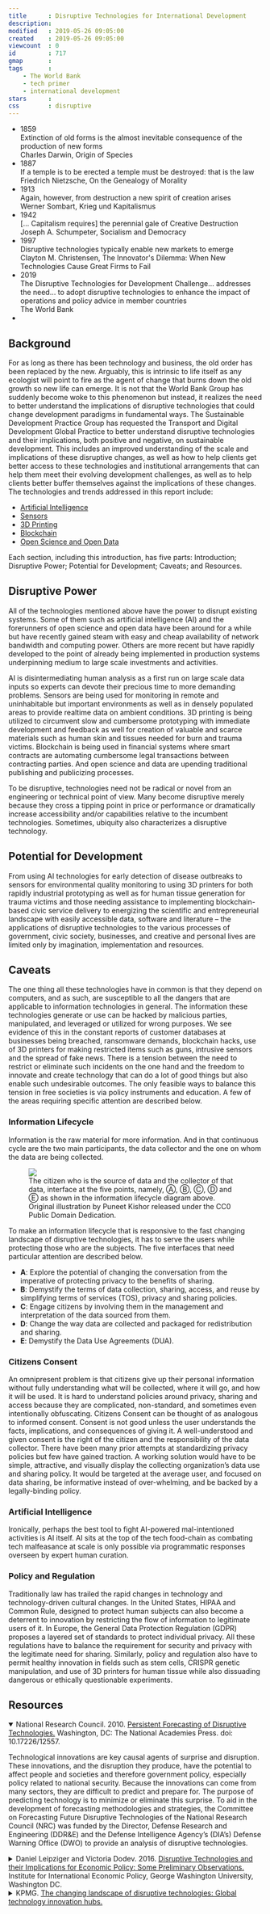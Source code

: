 ```yaml
---
title      : Disruptive Technologies for International Development
description: 
modified   : 2019-05-26 09:05:00
created    : 2019-05-26 09:05:00
viewcount  : 0
id         : 717
gmap       : 
tags       :
    - The World Bank
    - tech primer
    - international development
stars      : 
css        : disruptive
---
```


<main>
  <ul class="timeline">
    <li class="one">
        <div class="year">1859</div>
        <div class="quote">Extinction of old forms is the almost inevitable consequence of the production of new forms</div>
        <div class="who">Charles Darwin, Origin of Species</div>
    </li>
    <li class="one">
        <div class="year">1887</div>
        <div class="quote">If a temple is to be erected a temple must be destroyed: that is the law</div>
        <div class="who">Friedrich Nietzsche, On the Genealogy of Morality</div>
    </li>
    <li class="one">
        <div class="year">1913</div>
        <div class="quote">Again, however, from destruction a new spirit of creation arises</div>
        <div class="who">Werner Sombart, Krieg und Kapitalismus</div>
    </li>
    <li class="one">
        <div class="year">1942</div>
        <div class="quote">[… Capitalism requires] the perennial gale of Creative Destruction</div>
        <div class="who">Joseph A. Schumpeter, Socialism and Democracy</div>
    </li>
    <li class="one">
        <div class="year">1997</div>
        <div class="quote">Disruptive technologies typically enable new markets to emerge</div>
        <div class="who">Clayton M. Christensen, The Innovator's Dilemma: When New Technologies Cause Great Firms to Fail</div>
    </li>
    <li class="now">
        <div class="year">2019</div>
        <div class="quote">The Disruptive Technologies for Development Challenge… addresses the need… to adopt disruptive technologies to enhance the impact of operations and policy advice in member countries</div>
        <div class="who">The World Bank</div>
    </li>
    <li class="last"></li>
  </ul>
</main>

## Background

For as long as there has been technology and business, the old order has been replaced by the new. Arguably, this is intrinsic to life itself as any ecologist will point to fire as the agent of change that burns down the old growth so new life can emerge. It is not that the World Bank Group has suddenly become woke to this phenomenon but instead, it realizes the need to better understand the implications of disruptive technologies that could change development paradigms in fundamental ways. The Sustainable Development Practice Group has requested the Transport and Digital Development Global Practice to better understand disruptive technologies and their implications, both positive and negative, on sustainable development. This includes an improved understanding of the scale and implications of these disruptive changes, as well as how to help clients get better access to these technologies and institutional arrangements that can help them meet their evolving development challenges, as well as to help clients better buffer themselves against the implications of these changes. The technologies and trends addressed in this report include:

- [Artificial Intelligence](Disruptive-Technologies/Artificial-Intelligence)
- [Sensors](Disruptive-Technologies/Sensors)
- [3D Printing](Disruptive-Technologies/3D-Printing)
- [Blockchain](Disruptive-Technologies/Blockchain)
- [Open Science and Open Data](Disruptive-Technologies/Open-Science-Open-Data)

Each section, including this introduction, has five parts: Introduction; Disruptive Power; Potential for Development; Caveats; and Resources.

## Disruptive Power

All of the technologies mentioned above have the power to disrupt existing systems. Some of them such as artificial intelligence (AI) and the forerunners of open science and open data have been around for a while but have recently gained steam with easy and cheap availability of network bandwidth and computing power. Others are more recent but have rapidly developed to the point of already being implemented in production systems underpinning medium to large scale investments and activities. 

AI is disintermediating human analysis as a first run on large scale data inputs so experts can devote their precious time to more demanding problems. Sensors are being used for monitoring in remote and uninhabitable but important environments as well as in densely populated areas to provide realtime data on ambient conditions. 3D printing is being utilized to circumvent slow and cumbersome prototyping with immediate development and feedback as well for creation of valuable and scarce materials such as human skin and tissues needed for burn and trauma victims. Blockchain is being used in financial systems where smart contracts are automating cumbersome legal transactions between contracting parties. And open science and data are upending traditional publishing and publicizing processes.

To be disruptive, technologies need not be radical or novel from an engineering or technical point of view. Many become disruptive merely because they cross a tipping point in price or performance or dramatically increase accessibility and/or capabilities relative to the incumbent technologies. Sometimes, ubiquity also characterizes a disruptive technology.

## Potential for Development

From using AI technologies for early detection of disease outbreaks to sensors for environmental quality monitoring to using 3D printers for both rapidly industrial prototyping as well as for human tissue generation for trauma victims and those needing assistance to implementing blockchain-based civic service delivery to energizing the scientific and entrepreneurial landscape with easily accessible data, software and literature – the applications of disruptive technologies to the various processes of government, civic society, businesses, and creative and personal lives are limited only by imagination, implementation and resources.

## Caveats

The one thing all these technologies have in common is that they depend on computers, and as such, are susceptible to all the dangers that are applicable to information technologies in general. The information these technologies generate or use can be hacked by malicious parties, manipulated, and leveraged or utilized for wrong purposes. We see evidence of this in the constant reports of customer databases at businesses being breached, ransomware demands, blockchain hacks, use of 3D printers for making restricted items such as guns, intrusive sensors and the spread of fake news. There is a tension between the need to restrict or eliminate such incidents on the one hand and the freedom to innovate and create technology that can do a lot of good things but also enable such undesirable outcomes. The only feasible ways to balance this tension in free societies is via policy instruments and education. A few of the areas requiring specific attention are described below.

### Information Lifecycle

Information is the raw material for more information. And in that continuous cycle are the two main participants, the data collector and the one on whom the data are being collected.

<figure>
    <img src="privacy-information-lifecycle.png">
    <figcaption>The citizen who is the source of data and the collector of that data, interface at the five points, namely, Ⓐ, Ⓑ, Ⓒ, Ⓓ and Ⓔ as shown in the information lifecycle diagram above. Original illustration by Puneet Kishor released under the CC0 Public Domain Dedication.</figcaption>
</figure>

To make an information lifecycle that is responsive to the fast changing landscape of disruptive technologies, it has to serve the users while protecting those who are the subjects. The five interfaces that need particular attention are described below.

- **A**: Explore the potential of changing the conversation from the imperative of protecting privacy to the benefits of sharing.
- **B**: Demystify the terms of data collection, sharing, access, and reuse by simplifying terms of services (TOS), privacy and sharing policies.
- **C**: Engage citizens by involving them in the management and interpretation of the data sourced from them.
- **D**: Change the way data are collected and packaged for redistribution and sharing.
- **E**: Demystify the Data Use Agreements (DUA).

### Citizens Consent

An omnipresent problem is that citizens give up their personal information without fully understanding what will be collected, where it will go, and how it will be used. It is hard to understand policies around privacy, sharing and access because they are complicated, non-standard, and sometimes even intentionally obfuscating. Citizens Consent can be thought of as analogous to informed consent. Consent is not good unless the user understands the facts, implications, and consequences of giving it. A well-understood and given consent is the right of the citizen and the responsibility of the data collector. There have been many prior attempts at standardizing privacy policies but few have gained traction. A working solution would have to be simple, attractive, and visually display the collecting organization’s data use and sharing policy. It would be targeted at the average user, and focused on data sharing, be informative instead of over-whelming, and be backed by a legally-binding policy.

### Artificial Intelligence

Ironically, perhaps the best tool to fight AI-powered mal-intentioned activities is AI itself. AI sits at the top of the tech food-chain as combating tech malfeasance at scale is only possible via programmatic responses overseen by expert human curation.

### Policy and Regulation

Traditionally law has trailed the rapid changes in technology and technology-driven cultural changes. In the United States, HIPAA and Common Rule, designed to protect human subjects can also become a deterrent to innovation by restricting the flow of information to legitimate users of it. In Europe, the General Data Protection Regulation (GDPR) proposes a layered set of standards to protect individual privacy. All these regulations have to balance the requirement for security and privacy with the legitimate need for sharing. Similarly, policy and regulation also have to permit healthy innovation in fields such as stem cells, CRISPR genetic manipulation, and use of 3D printers for human tissue while also dissuading dangerous or ethically questionable experiments.

## Resources

<details open class="text">
    <summary>National Research Council. 2010. <a href="https://www.nap.edu/read/12557/chapter/1" target="_blank">Persistent Forecasting of Disruptive Technologies.</a> Washington, DC: The National Academies Press. doi: 10.17226/12557.</summary>
    <p>Technological innovations are key causal agents of surprise and disruption. These innovations, and the disruption they produce, have the potential to affect people and societies and therefore government policy, especially policy related to national security. Because the innovations can come from many sectors, they are difficult to predict and prepare for. The purpose of predicting technology is to minimize or eliminate this surprise. To aid in the development of forecasting methodologies and strategies, the Committee on Forecasting Future Disruptive Technologies of the National Research Council (NRC) was funded by the Director, Defense Research and Engineering (DDR&E) and the Defense Intelligence Agency’s (DIA’s) Defense Warning Office (DWO) to provide an analysis of disruptive technologies.</p>
</details>

<details class="text">
    <summary>Daniel Leipziger and Victoria Dodev. 2016. <a href="https://www2.gwu.edu/~iiep/assets/docs/papers/2016WP/LeipzigerDodevIIEPWP2016-13.pdf" target="_blank">Disruptive Technologies and their Implications for Economic Policy: Some Preliminary Observations.</a> Institute for International Economic Policy, George Washington University, Washington DC.</summary>
    <p>It is generally accepted that technological innovation has been at the core of firm level productivity gains and the economic growth of countries. This general proposition as described by Solow (1956) and enhanced by Romer (1990), Aghion and Howitt (1992), and others embeds in it the notion that more productive firms will displace less productive ones in a Schumpeterian fashion. … Disruptive technologies have the potential to impact growth, employment, and inequality by creating new markets and business practices, needs for new product infrastructure, and different labor skills. This, in addition to affecting existing firms in established markets, can also affect the labor market, incomes of workers, and ultimately the distribution of income.</p>
</details>

<details class="text">
    <summary>KPMG. <a href="https://assets.kpmg/content/dam/kpmg/it/pdf/2017/03/KPMG_Disruptive-tech-2017-part1.pdf" target="_blank">The changing landscape of disruptive technologies: Global technology innovation hubs.</a></summary>
    <p>This report showcases the rise of new ecosystems of incubators, accelerators, and venture capital alongside government incentives across the world. In this section, we unfold the cities and countries that are making significant strides in innovation development and provide 15 country perspectives. With stakes so high to compete in a global technology industry ecosystem, we also examine the global leadership views on innovation management.</p>
</details>